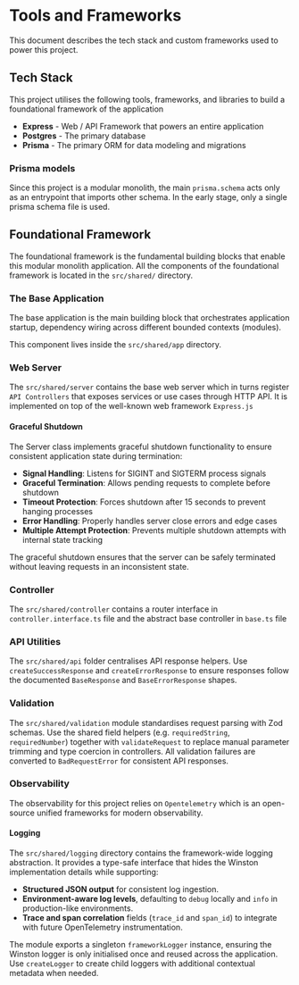 # Tools and Frameworks
This document describes the tech stack and custom frameworks used to power this project.

## Tech Stack
This project utilises the following tools, frameworks, and libraries to build a foundational framework of the application

- **Express** - Web / API Framework that powers an entire application
- **Postgres** - The primary database
- **Prisma** - The primary ORM for data modeling and migrations

### Prisma models
Since this project is a modular monolith, the main `prisma.schema` acts only as an entrypoint that imports other schema. In the early stage, only a single prisma schema file is used.

## Foundational Framework
The foundational framework is the fundamental building blocks that enable this modular monolith application. All the components of the foundational framework is located in the `src/shared/` directory.

### The Base Application
The base application is the main building block that orchestrates application startup, dependency wiring across different bounded contexts (modules).

This component lives inside the `src/shared/app` directory.

### Web Server
The `src/shared/server` contains the base web server which in turns register `API Controllers` that exposes services or use cases through HTTP API. It is implemented on top of the well-known web framework `Express.js`

#### Graceful Shutdown
The Server class implements graceful shutdown functionality to ensure consistent application state during termination:

- **Signal Handling**: Listens for SIGINT and SIGTERM process signals
- **Graceful Termination**: Allows pending requests to complete before shutdown
- **Timeout Protection**: Forces shutdown after 15 seconds to prevent hanging processes
- **Error Handling**: Properly handles server close errors and edge cases
- **Multiple Attempt Protection**: Prevents multiple shutdown attempts with internal state tracking

The graceful shutdown ensures that the server can be safely terminated without leaving requests in an inconsistent state.

### Controller
The `src/shared/controller` contains a router interface in `controller.interface.ts` file and the abstract base controller in `base.ts` file

### API Utilities
The `src/shared/api` folder centralises API response helpers. Use `createSuccessResponse` and `createErrorResponse` to ensure responses follow the documented `BaseResponse` and `BaseErrorResponse` shapes.

### Validation
The `src/shared/validation` module standardises request parsing with Zod schemas. Use the shared field helpers (e.g. `requiredString`, `requiredNumber`) together with `validateRequest` to replace manual parameter trimming and type coercion in controllers. All validation failures are converted to `BadRequestError` for consistent API responses.

### Observability
The observability for this project relies on `Opentelemetry` which is an open-source unified frameworks for modern observability.
#### Logging
The `src/shared/logging` directory contains the framework-wide logging abstraction. It provides a type-safe interface that hides the Winston implementation details while supporting:

- **Structured JSON output** for consistent log ingestion.
- **Environment-aware log levels**, defaulting to `debug` locally and `info` in production-like environments.
- **Trace and span correlation** fields (`trace_id` and `span_id`) to integrate with future OpenTelemetry instrumentation.

The module exports a singleton `frameworkLogger` instance, ensuring the Winston logger is only initialised once and reused across the application. Use `createLogger` to create child loggers with additional contextual metadata when needed.
